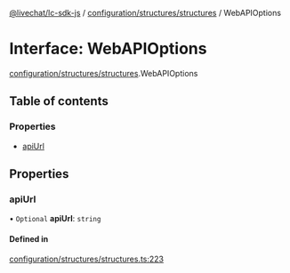 [@livechat/lc-sdk-js](../README.md) / [configuration/structures/structures](../modules/configuration_structures_structures.md) / WebAPIOptions

# Interface: WebAPIOptions

[configuration/structures/structures](../modules/configuration_structures_structures.md).WebAPIOptions

## Table of contents

### Properties

- [apiUrl](configuration_structures_structures.WebAPIOptions.md#apiurl)

## Properties

### apiUrl

• `Optional` **apiUrl**: `string`

#### Defined in

[configuration/structures/structures.ts:223](https://github.com/livechat/lc-sdk-js/blob/1fa827f/src/configuration/structures/structures.ts#L223)
